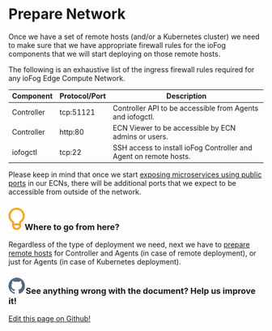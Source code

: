 # Prepare Network

Once we have a set of remote hosts (and/or a Kubernetes cluster) we need to make sure that we have appropriate firewall rules for the ioFog components that we will start deploying on those remote hosts.

The following is an exhaustive list of the ingress firewall rules required for any ioFog Edge Compute Network.

| Component  | Protocol/Port | Description                                                       |
| ---------- | ------------- | ----------------------------------------------------------------- |
| Controller | tcp:51121     | Controller API to be accessible from Agents and iofogctl.         |
| Controller | http:80       | ECN Viewer to be accessible by ECN admins or users.               |
| iofogctl   | tcp:22        | SSH access to install ioFog Controller and Agent on remote hosts. |

Please keep in mind that once we start [exposing microservices using public ports](../microservices/microservice-exposing.html) in our ECNs, there will be additional ports that we expect to be accessible from outside of the network.

<aside class="notifications tip">
  <h3><img src="/images/icos/ico-tip.svg" alt="">Where to go from here?</h3>
  <p>Regardless of the type of deployment we need, next we have to <a href=prepare-your-remote-hosts.html>prepare remote hosts</a> for Controller and Agents (in case of remote deployment), or just for Agents (in case of Kubernetes deployment).</p>
</aside>

<aside class="notifications contribute">
  <h3><img src="/images/icos/ico-github.svg" alt="">See anything wrong with the document? Help us improve it!</h3>
  <a href="https://github.com/eclipse-iofog/iofog.org/edit/develop/content/docs/2.0.0/platform-deployment/prepare-your-network.md"
    target="_blank">
    <p>Edit this page on Github!</p>
  </a>
</aside>
